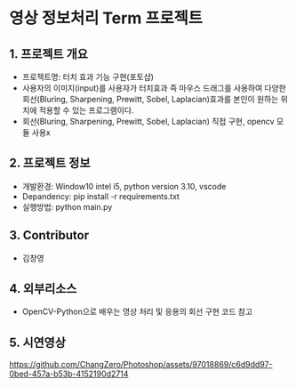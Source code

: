# 영상 정보처리 Term 프로젝트

## 1. 프로젝트 개요
- 프로젝트명: 터치 효과 기능 구현(포토샵)
- 사용자의 이미지(input)를 사용자가 터치효과 즉 마우스 드래그를 사용하여 
다양한 회선(Bluring, Sharpening, Prewitt, Sobel, Laplacian)효과를 본인이 원하는 위치에 적용할 수 있는 프로그램이다.
- 회선(Bluring, Sharpening, Prewitt, Sobel, Laplacian) 직접 구현, opencv 모듈 사용x


## 2. 프로젝트 정보
- 개발환경: Window10 intel i5, python version 3.10, vscode
- Depandency: pip install -r requirements.txt
- 실행방법: python main.py

## 3. Contributor
- 김창영

## 4. 외부리소스
- OpenCV-Python으로 배우는 영상 처리 및 응용의 회선 구현 코드 참고

## 5. 시연영상
https://github.com/ChangZero/Photoshop/assets/97018869/c6d9dd97-0bed-457a-b53b-4152190d2714


